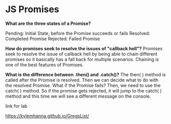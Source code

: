 # JS Promises

**What are the three states of a Promise?**

Pending: Initial State, before the Promise succeeds or fails
Resolved: Completed Promise
Rejected: Failed Promise

**How do promises seek to resolve the issues of "callback hell"?**
 Promises seek to resolve the issue of callback hell by being able to chain different promises so it basically has a fall back for multiple scenarios.
 Chaining is one of the best features of Promises.


**What is the difference between .then() and .catch()?**
The then( ) method is called after the Promise is resolved. Then we can decide what to do with the resolved Promise.
What if the Promise fails? Then, we need to use the catch( ) method.
So if the promise gets rejected, it will jump to the catch( ) method and this time we will see a different message on the console.

link for lab

 https://kylemhanna.github.io/GregsList/